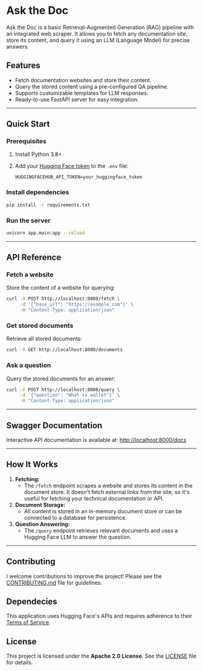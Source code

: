 # Ask the Doc

Ask the Doc is a basic Retrieval-Augmented Generation (RAG) pipeline with an integrated web scraper. It allows you to fetch any documentation site, store its content, and query it using an LLM (Language Model) for precise answers.

## Features
- Fetch documentation websites and store their content.
- Query the stored content using a pre-configured QA pipeline.
- Supports customizable templates for LLM responses.
- Ready-to-use FastAPI server for easy integration.

---

## Quick Start

### Prerequisites
1. Install Python 3.8+.
2. Add your [Hugging Face token](https://huggingface.co/docs/hub/security-tokens) to the `.env` file:

   ```plaintext
   HUGGINGFACEHUB_API_TOKEN=your_huggingface_token
   ```

### Install dependencies
```bash
pip install -r requirements.txt
```

### Run the server
```bash
uvicorn app.main:app --reload
```

---

## API Reference

### Fetch a website

Store the content of a website for querying:
```bash
curl -X POST http://localhost:8000/fetch \
     -d '{"base_url": "https://example.com"}' \
     -H "Content-Type: application/json"
```

### Get stored documents

Retrieve all stored documents:
```bash
curl -X GET http://localhost:8000/documents
```

### Ask a question

Query the stored documents for an answer:
```bash
curl -X POST http://localhost:8000/query \
     -d '{"question": "What is wallet"}' \
     -H "Content-Type: application/json"
```

---

## Swagger Documentation

Interactive API documentation is available at:
[http://localhost:8000/docs](http://localhost:8000/docs)

---

## How It Works

1. **Fetching:**
   - The `/fetch` endpoint scrapes a website and stores its content in the document store. It doesn't fetch external links from the site, so it's useful for fetching your technical documentation or API.
2. **Document Storage:**
   - All content is stored in an in-memory document store or can be connected to a database for persistence.
3. **Question Answering:**
   - The `/query` endpoint retrieves relevant documents and uses a Hugging Face LLM to answer the question.

---

## Contributing

I welcome contributions to improve the project! Please see the [CONTRIBUTING.md](./CONTRIBUTING.md) file for guidelines.

## Dependecies

This application uses Hugging Face's APIs and requires adherence to their [Terms of Service](https://huggingface.co/terms).

## License

This project is licensed under the **Apache 2.0 License**. See the [LICENSE](./LICENSE) file for details.
